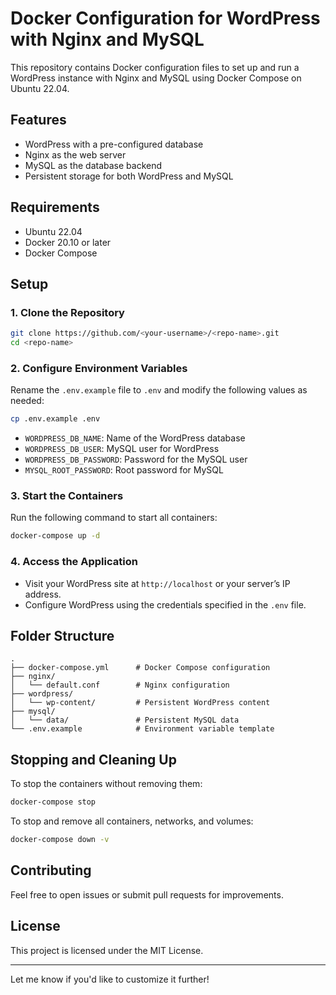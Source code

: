# Docker Configuration for WordPress with Nginx and MySQL  

This repository contains Docker configuration files to set up and run a WordPress instance with Nginx and MySQL using Docker Compose on Ubuntu 22.04.  

## Features  
- WordPress with a pre-configured database  
- Nginx as the web server  
- MySQL as the database backend  
- Persistent storage for both WordPress and MySQL  

## Requirements  
- Ubuntu 22.04  
- Docker 20.10 or later  
- Docker Compose  

## Setup  

### 1. Clone the Repository  
```bash  
git clone https://github.com/<your-username>/<repo-name>.git  
cd <repo-name>  
```  

### 2. Configure Environment Variables  
Rename the `.env.example` file to `.env` and modify the following values as needed:  
```bash  
cp .env.example .env  
```

- `WORDPRESS_DB_NAME`: Name of the WordPress database  
- `WORDPRESS_DB_USER`: MySQL user for WordPress  
- `WORDPRESS_DB_PASSWORD`: Password for the MySQL user  
- `MYSQL_ROOT_PASSWORD`: Root password for MySQL  

### 3. Start the Containers  
Run the following command to start all containers:  
```bash  
docker-compose up -d  
```  

### 4. Access the Application  
- Visit your WordPress site at `http://localhost` or your server’s IP address.  
- Configure WordPress using the credentials specified in the `.env` file.  

## Folder Structure  
```plaintext  
.  
├── docker-compose.yml      # Docker Compose configuration  
├── nginx/  
│   └── default.conf        # Nginx configuration  
├── wordpress/  
│   └── wp-content/         # Persistent WordPress content  
├── mysql/  
│   └── data/               # Persistent MySQL data  
└── .env.example            # Environment variable template  
```  

## Stopping and Cleaning Up  
To stop the containers without removing them:  
```bash  
docker-compose stop  
```  

To stop and remove all containers, networks, and volumes:  
```bash  
docker-compose down -v  
```  

## Contributing  
Feel free to open issues or submit pull requests for improvements.  

## License  
This project is licensed under the MIT License.  

---

Let me know if you'd like to customize it further!
